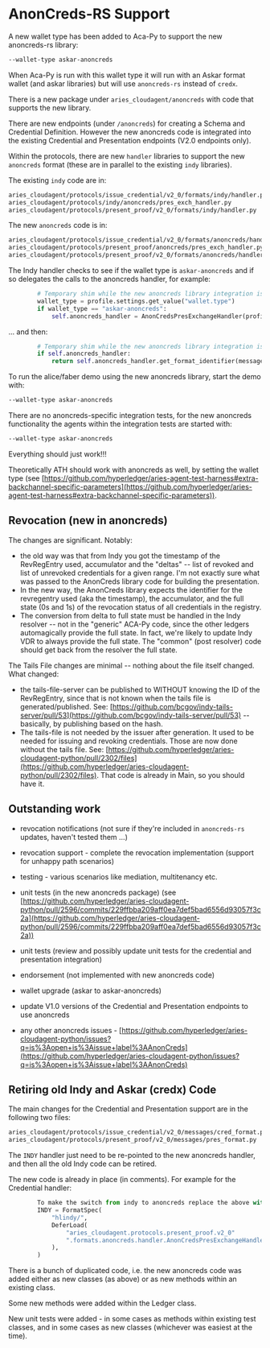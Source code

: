# AnonCreds-RS Support

A new wallet type has been added to Aca-Py to support the new anoncreds-rs library:

```bash
--wallet-type askar-anoncreds
```

When Aca-Py is run with this wallet type it will run with an Askar format wallet (and askar libraries) but will use `anoncreds-rs` instead of `credx`.

There is a new package under `aries_cloudagent/anoncreds` with code that supports the new library.

There are new endpoints (under `/anoncreds`) for creating a Schema and Credential Definition.  However the new anoncreds code is integrated into the existing Credential and Presentation endpoints (V2.0 endpoints only).

Within the protocols, there are new `handler` libraries to support the new `anoncreds` format (these are in parallel to the existing `indy` libraries).

The existing `indy` code are in:

```bash
aries_cloudagent/protocols/issue_credential/v2_0/formats/indy/handler.py
aries_cloudagent/protocols/indy/anoncreds/pres_exch_handler.py
aries_cloudagent/protocols/present_proof/v2_0/formats/indy/handler.py
```

The new `anoncreds` code is in:

```bash
aries_cloudagent/protocols/issue_credential/v2_0/formats/anoncreds/handler.py
aries_cloudagent/protocols/present_proof/anoncreds/pres_exch_handler.py
aries_cloudagent/protocols/present_proof/v2_0/formats/anoncreds/handler.py
```

The Indy handler checks to see if the wallet type is `askar-anoncreds` and if so delegates the calls to the anoncreds handler, for example:

```python
        # Temporary shim while the new anoncreds library integration is in progress
        wallet_type = profile.settings.get_value("wallet.type")
        if wallet_type == "askar-anoncreds":
            self.anoncreds_handler = AnonCredsPresExchangeHandler(profile)
```

... and then:

```python
        # Temporary shim while the new anoncreds library integration is in progress
        if self.anoncreds_handler:
            return self.anoncreds_handler.get_format_identifier(message_type)
```

To run the alice/faber demo using the new anoncreds library, start the demo with:

```bash
--wallet-type askar-anoncreds
```

There are no anoncreds-specific integration tests, for the new anoncreds functionality the agents within the integration tests are started with:

```bash
--wallet-type askar-anoncreds
```

Everything should just work!!!

Theoretically ATH should work with anoncreds as well, by setting the wallet type (see [https://github.com/hyperledger/aries-agent-test-harness#extra-backchannel-specific-parameters](https://github.com/hyperledger/aries-agent-test-harness#extra-backchannel-specific-parameters)).

## Revocation (new in anoncreds)

The changes are significant.  Notably:

- the old way was that from Indy you got the timestamp of the RevRegEntry used, accumulator and the "deltas" -- list of revoked and list of unrevoked credentials for a given range.  I'm not exactly sure what was passed to the AnonCreds library code for building the presentation.
- In the new way, the AnonCreds library expects the identifier for the revregentry used (aka the timestamp), the accumulator, and the full state (0s and 1s) of the revocation status of all credentials in the registry.
- The conversion from delta to full state must be handled in the Indy resolver -- not in the "generic" ACA-Py code, since the other ledgers automagically provide the full state. In fact, we're likely to update Indy VDR to always provide the full state.  The "common" (post resolver) code should get back from the resolver the full state.

The Tails File changes are minimal -- nothing about the file itself changed.  What changed:

- the tails-file-server can be published to WITHOUT knowing the ID of the RevRegEntry, since that is not known when the tails file is generated/published.  See: [https://github.com/bcgov/indy-tails-server/pull/53](https://github.com/bcgov/indy-tails-server/pull/53) -- basically, by publishing based on the hash.
- The tails-file is not needed by the issuer after generation. It used to be needed for issuing and revoking credentials. Those are now done without the tails file. See: [https://github.com/hyperledger/aries-cloudagent-python/pull/2302/files](https://github.com/hyperledger/aries-cloudagent-python/pull/2302/files). That code is already in Main, so you should have it.

## Outstanding work

- revocation notifications (not sure if they're included in `anoncreds-rs` updates, haven't tested them ...)
- revocation support - complete the revocation implementation (support for unhappy path scenarios)
- testing - various scenarios like mediation, multitenancy etc.

- unit tests (in the new anoncreds package) (see [https://github.com/hyperledger/aries-cloudagent-python/pull/2596/commits/229ffbba209aff0ea7def5bad6556d93057f3c2a](https://github.com/hyperledger/aries-cloudagent-python/pull/2596/commits/229ffbba209aff0ea7def5bad6556d93057f3c2a))
- unit tests (review and possibly update unit tests for the credential and presentation integration)
- endorsement (not implemented with new anoncreds code)
- wallet upgrade (askar to askar-anoncreds)
- update V1.0 versions of the Credential and Presentation endpoints to use anoncreds
- any other anoncreds issues - [https://github.com/hyperledger/aries-cloudagent-python/issues?q=is%3Aopen+is%3Aissue+label%3AAnonCreds](https://github.com/hyperledger/aries-cloudagent-python/issues?q=is%3Aopen+is%3Aissue+label%3AAnonCreds)

## Retiring old Indy and Askar (credx) Code

The main changes for the Credential and Presentation support are in the following two files:

```bash
aries_cloudagent/protocols/issue_credential/v2_0/messages/cred_format.py
aries_cloudagent/protocols/present_proof/v2_0/messages/pres_format.py
```

The `INDY` handler just need to be re-pointed to the new anoncreds handler, and then all the old Indy code can be retired.

The new code is already in place (in comments).  For example for the Credential handler:

```python
        To make the switch from indy to anoncreds replace the above with the following
        INDY = FormatSpec(
            "hlindy/",
            DeferLoad(
                "aries_cloudagent.protocols.present_proof.v2_0"
                ".formats.anoncreds.handler.AnonCredsPresExchangeHandler"
            ),
        )
```

There is a bunch of duplicated code, i.e. the new anoncreds code was added either as new classes (as above) or as new methods within an existing class.

Some new methods were added within the Ledger class.

New unit tests were added - in some cases as methods within existing test classes, and in some cases as new classes (whichever was easiest at the time).

